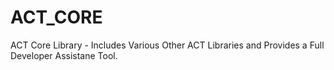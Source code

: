 # ACT_CORE
ACT Core Library - Includes Various Other ACT Libraries and Provides a Full Developer Assistane Tool.
